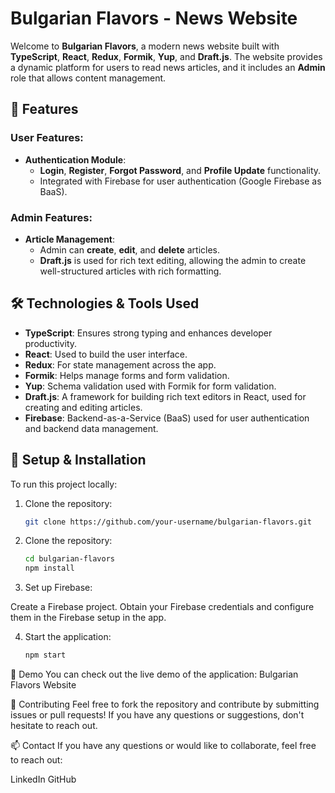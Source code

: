 # Bulgarian Flavors - News Website

Welcome to **Bulgarian Flavors**, a modern news website built with **TypeScript**, **React**, **Redux**, **Formik**, **Yup**, and **Draft.js**. The website provides a dynamic platform for users to read news articles, and it includes an **Admin** role that allows content management.

## 🚀 Features

### User Features:
- **Authentication Module**:
  - **Login**, **Register**, **Forgot Password**, and **Profile Update** functionality.
  - Integrated with Firebase for user authentication (Google Firebase as BaaS).
  
### Admin Features:
- **Article Management**:
  - Admin can **create**, **edit**, and **delete** articles.
  - **Draft.js** is used for rich text editing, allowing the admin to create well-structured articles with rich formatting.
  
## 🛠 Technologies & Tools Used

- **TypeScript**: Ensures strong typing and enhances developer productivity.
- **React**: Used to build the user interface.
- **Redux**: For state management across the app.
- **Formik**: Helps manage forms and form validation.
- **Yup**: Schema validation used with Formik for form validation.
- **Draft.js**: A framework for building rich text editors in React, used for creating and editing articles.
- **Firebase**: Backend-as-a-Service (BaaS) used for user authentication and backend data management.

## 🔧 Setup & Installation

To run this project locally:

1. Clone the repository:

   ```bash
   git clone https://github.com/your-username/bulgarian-flavors.git

2. Clone the repository:

   ```bash
   cd bulgarian-flavors
   npm install

3. Set up Firebase:

Create a Firebase project.
Obtain your Firebase credentials and configure them in the Firebase setup in the app.

4. Start the application:
   
   ```bash
   npm start

📱 Demo
You can check out the live demo of the application:
Bulgarian Flavors Website

🤝 Contributing
Feel free to fork the repository and contribute by submitting issues or pull requests! If you have any questions or suggestions, don't hesitate to reach out.

📫 Contact
If you have any questions or would like to collaborate, feel free to reach out:

LinkedIn
GitHub
